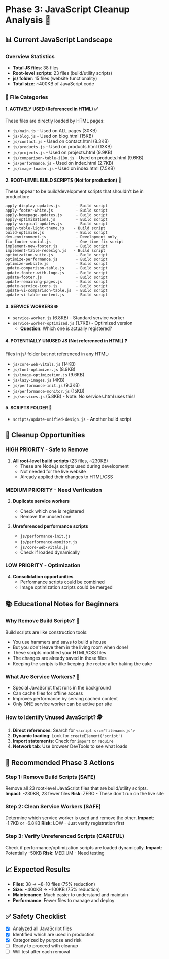 # Phase 3: JavaScript Cleanup Analysis 🧹

## 📊 Current JavaScript Landscape

### Overview Statistics
- **Total JS files**: 38 files
- **Root-level scripts**: 23 files (build/utility scripts)
- **js/ folder**: 15 files (website functionality)
- **Total size**: ~400KB of JavaScript code

### 📁 File Categories

#### 1. **ACTIVELY USED** (Referenced in HTML) ✅
These files are directly loaded by HTML pages:
- `js/main.js` - Used on ALL pages (30KB)
- `js/blog.js` - Used on blog.html (15KB)
- `js/contact.js` - Used on contact.html (8.3KB)
- `js/products.js` - Used on products.html (13KB)
- `js/projects.js` - Used on projects.html (9.9KB)
- `js/comparison-table-i18n.js` - Used on products.html (9.6KB)
- `js/performance.js` - Used on index.html (2.7KB)
- `js/image-loader.js` - Used on index.html (7.5KB)

#### 2. **ROOT-LEVEL BUILD SCRIPTS** (Not for production) 🔧
These appear to be build/development scripts that shouldn't be in production:
```
apply-display-updates.js       - Build script
apply-footer-white.js          - Build script
apply-homepage-updates.js      - Build script
apply-optimizations.js         - Build script
apply-surgical-updates.js      - Build script
apply-table-light-theme.js    - Build script
build-optimize.js              - Build script
dev-environment.js             - Development only
fix-footer-social.js           - One-time fix script
implement-new-footer.js        - Build script
implement-table-redesign.js   - Build script
optimization-suite.js          - Build script
optimize-performance.js        - Build script
optimize-website.js            - Build script
update-comparison-table.js     - Build script
update-footer-with-logo.js     - Build script
update-footer.js               - Build script
update-remaining-pages.js      - Build script
update-service-icons.js        - Build script
update-vi-comparison-table.js  - Build script
update-vi-table-content.js     - Build script
```

#### 3. **SERVICE WORKERS** 🌐
- `service-worker.js` (6.8KB) - Standard service worker
- `service-worker-optimized.js` (1.7KB) - Optimized version
  - **Question**: Which one is actually registered?

#### 4. **POTENTIALLY UNUSED JS** (Not referenced in HTML) ❓
Files in js/ folder but not referenced in any HTML:
- `js/core-web-vitals.js` (14KB)
- `js/font-optimizer.js` (8.9KB)
- `js/image-optimization.js` (9.6KB)
- `js/lazy-images.js` (4KB)
- `js/performance-init.js` (9.3KB)
- `js/performance-monitor.js` (15KB)
- `js/services.js` (5.8KB) - Note: No services.html uses this!

#### 5. **SCRIPTS FOLDER** 📂
- `scripts/update-unified-design.js` - Another build script

## 🎯 Cleanup Opportunities

### HIGH PRIORITY - Safe to Remove
1. **All root-level build scripts** (23 files, ~230KB)
   - These are Node.js scripts used during development
   - Not needed for the live website
   - Already applied their changes to HTML/CSS

### MEDIUM PRIORITY - Need Verification
2. **Duplicate service workers**
   - Check which one is registered
   - Remove the unused one

3. **Unreferenced performance scripts**
   - `js/performance-init.js`
   - `js/performance-monitor.js`
   - `js/core-web-vitals.js`
   - Check if loaded dynamically

### LOW PRIORITY - Optimization
4. **Consolidation opportunities**
   - Performance scripts could be combined
   - Image optimization scripts could be merged

## 📚 Educational Notes for Beginners

### Why Remove Build Scripts? 🤔
Build scripts are like construction tools:
- You use hammers and saws to build a house
- But you don't leave them in the living room when done!
- These scripts modified your HTML/CSS files
- The changes are already saved in those files
- Keeping the scripts is like keeping the recipe after baking the cake

### What Are Service Workers? 🔧
- Special JavaScript that runs in the background
- Can cache files for offline access
- Improves performance by serving cached content
- Only ONE service worker can be active per site

### How to Identify Unused JavaScript? 🕵️
1. **Direct references**: Search for `<script src="filename.js">`
2. **Dynamic loading**: Look for `createElement('script')`
3. **Import statements**: Check for `import` or `require`
4. **Network tab**: Use browser DevTools to see what loads

## 🚀 Recommended Phase 3 Actions

### Step 1: Remove Build Scripts (SAFE)
Remove all 23 root-level JavaScript files that are build/utility scripts.
**Impact**: -230KB, 23 fewer files
**Risk**: ZERO - These don't run on the live site

### Step 2: Clean Service Workers (SAFE)
Determine which service worker is used and remove the other.
**Impact**: -1.7KB or -6.8KB
**Risk**: LOW - Just verify registration first

### Step 3: Verify Unreferenced Scripts (CAREFUL)
Check if performance/optimization scripts are loaded dynamically.
**Impact**: Potentially -50KB
**Risk**: MEDIUM - Need testing

## 📈 Expected Results
- **Files**: 38 → ~8-10 files (75% reduction)
- **Size**: ~400KB → ~100KB (75% reduction)
- **Maintenance**: Much easier to understand and maintain
- **Performance**: Fewer files to manage and deploy

## ✅ Safety Checklist
- [x] Analyzed all JavaScript files
- [x] Identified which are used in production
- [x] Categorized by purpose and risk
- [ ] Ready to proceed with cleanup
- [ ] Will test after each removal